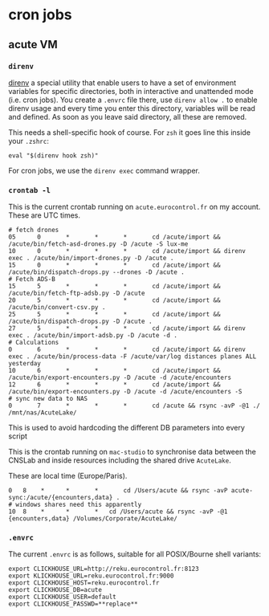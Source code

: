 # cron jobs

## acute VM

### `direnv`

[direnv] a special utility that enable users to have a set of environment variables for specific directories,
both in interactive and unattended mode (i.e. cron jobs). You create a `.envrc` file there, use `direnv allow .`  to
enable direnv usage and every time you enter this directory, variables will be read and defined. As soon as you leave
said directory, all these are removed.

This needs a shell-specific hook of course. For `zsh` it goes line this inside your `.zshrc`:

```shell
eval "$(direnv hook zsh)"
```

For cron jobs, we use the `direnv exec` command wrapper.

### `crontab -l`

This is the current crontab running on `acute.eurocontrol.fr`  on my account. These are UTC times.

```cronexp
# fetch drones
05      0       *       *       *       cd /acute/import && /acute/bin/fetch-asd-drones.py -D /acute -S lux-me
10      0       *       *       *       cd /acute/import && direnv exec . /acute/bin/import-drones.py -D /acute .
15      0       *       *       *       cd /acute/import && /acute/bin/dispatch-drops.py --drones -D /acute .
# Fetch ADS-B
15      5       *       *       *       cd /acute/import && /acute/bin/fetch-ftp-adsb.py -D /acute
20      5       *       *       *       cd /acute/import && /acute/bin/convert-csv.py .
25      5       *       *       *       cd /acute/import && /acute/bin/dispatch-drops.py -D /acute .
27      5       *       *       *       cd /acute/import && direnv exec . /acute/bin/import-adsb.py -D /acute -d .
# Calculations
0       6       *       *       *       cd /acute/import && direnv exec . /acute/bin/process-data -F /acute/var/log distances planes ALL yesterday
10      6       *       *       *       cd /acute/import && /acute/bin/export-encounters.py -D /acute -d /acute/encounters
12      6       *       *       *       cd /acute/import && /acute/bin/export-encounters.py -D /acute -d /acute/encounters -S
# sync new data to NAS
0       7       *       *       *       cd /acute && rsync -avP -@1 ./ /mnt/nas/AcuteLake/
```

This is used to avoid hardcoding the different DB parameters into every script

This is the crontab running on `mac-studio`  to synchronise data between the CNSLab and inside resources including the
shared drive `AcuteLake`.

These are local time (Europe/Paris).

```cronexp
0   8    *      *       *       cd /Users/acute && rsync -avP acute-sync:/acute/{encounters,data} .
# windows shares need this apparently
10  8    *      *       *   cd /Users/acute && rsync -avP -@1 {encounters,data} /Volumes/Corporate/AcuteLake/
```

### `.envrc`

The current `.envrc` is as follows, suitable for all POSIX/Bourne shell variants:

```shell
export CLICKHOUSE_URL=http://reku.eurocontrol.fr:8123
export KLICKHOUSE_URL=reku.eurocontrol.fr:9000
export CLICKHOUSE_HOST=reku.eurocontrol.fr
export CLICKHOUSE_DB=acute
export CLICKHOUSE_USER=default
export CLICKHOUSE_PASSWD=**replace**
```

[direnv]: https://direnv.net/



